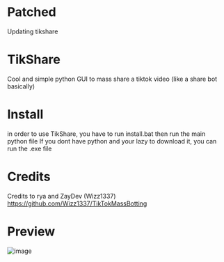 # Patched
Updating tikshare
# TikShare
Cool and simple python GUI to mass share a tiktok video (like a share bot basically)

# Install
in order to use TikShare, you have to run install.bat then run the main python file
If you dont have python and your lazy to download it, you can run the .exe file

# Credits
Credits to rya and ZayDev (Wizz1337)
https://github.com/Wizz1337/TikTokMassBotting

# Preview
![image](https://cdn.discordapp.com/attachments/938247228609409087/967511362647511090/unknown.png)
